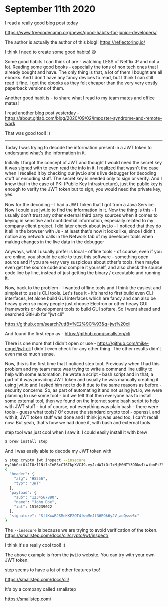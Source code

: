 # September 11th 2020

I read a really good blog post today

https://www.freecodecamp.org/news/good-habits-for-junior-developers/

The author is actually the author of this blog!!
https://reflectoring.io/

I think I need to create some good habits! 😅

Some good habits I can think of are - watching LESS of Netflix :P and not a lot.
Reading some good books - especially the tons of non tech ones that I already
bought and have. The only thing is that, a lot of them I bought are all ebooks.
And I don't have any fancy devices to read, but I think I can still read it
fine. I got the ebooks as they felt cheaper than the very very costly paperback
versions of them.

Another good habit is - to share what I read to my team mates and office mates!

I read another blog post yesterday - 
https://about.gitlab.com/blog/2020/09/02/imposter-syndrome-and-remote-work

That was good too!! :)

---

Today I was trying to decode the information present in a JWT token to understand
what's the information in it.

Initially I forgot the concept of JWT and thought I would need the secret key
it was signed with to even read the info in it. I realized that wasn't the case
when I recalled it by checking our jwt.io site's live debugger for decoding
stuff or encoding stuff. The secret key is needed only to sign or verify. And
I knew that in the case of PKI (Public Key Infrastructure), just the public key
is enough to verify the JWT token but to sign, you would need the private key,
yes.

Now for the decoding - I had a JWT token that I got from a Java Service. Now
I could use jwt.io to find the information in it. Now the thing is this - I
usually don't trust any other external third party sources when it comes to
keying in sensitive and confidential information, especially related to my
company client project. I did later check about jwt.io - I noticed that they
do it all in the browser with Js - at least that's how it looks like, since I
didn't notice any network calls in the Network tab of my developer tools when
making changes in the live data in the debugger

Anyways, what I usually prefer is local - offline tools - of course, even if you
are online, you should be able to trust this software - something open source
and if you are very very suspicious about other's tools, then maybe even get the
source code and compile it yourself, and also check the source code line by line,
instead of just getting the binary / executable and running it.

Now, back to the problem - I wanted offline tools and I think the easiest and
simplest to use is CLI tools. Let's face it - it's hard to first build even CLI
interfaces, let alone build GUI interfaces which are fancy and can also be
heavy given so many people just choose Electron or other heavy GUI frameworks
or development tools to build GUI softare. So I went ahead and searched GitHub
for "jwt cli"

https://github.com/search?utf8=%E2%9C%93&q=jwt%20cli

And found the first repo as - https://github.com/smallstep/cli

There is one more that I didn't open or use - https://github.com/mike-engel/jwt-cli
I didn't even check for any other thing. The other results didn't even make much
sense.

Now, this is the first time that I noticed step tool. Previously when I had this
problem and my team mate was trying to write a command line utility to help with
some automation, he wrote a script - bash script and in that, a part of it was
providing JWT token and usually he was manually creating it using jwt.io and
I asked him not to do it due to the same reasons as before - security concerns.
So, as part of automating it and not using jwt.io, we were planning to use some
tool - but we felt that then everyone has to install some external tool, then
we found on the Internet some bash script to help with JWT stuff - but of course,
not everything was plain bash - there were tools - guess what tools? Of course
the standard crypto tool - openssl, and with it, JWT token stuff was done and
I think jq was used too, I can't recall now. But yeah, that's how we had done
it, with bash and external tools.

step tool was just cool when I saw it. I could easily install it with brew

```bash
$ brew install step
```

And I was easily able to decode my JWT token with

```bash
$ step crypto jwt inspect --insecure
eyJhbGciOiJIUzI1NiIsInR5cCI6IkpXVCJ9.eyJzdWIiOiIxMjM0NTY3ODkwIiwibmFtZSI6IkpvaG4gRG9lIiwiaWF0IjoxNTE2MjM5MDIyfQ.SflKxwRJSMeKKF2QT4fwpMeJf36POk6yJV_adQssw5c
{
  "header": {
    "alg": "HS256",
    "typ": "JWT"
  },
  "payload": {
    "sub": "1234567890",
    "name": "John Doe",
    "iat": 1516239022
  },
  "signature": "SflKxwRJSMeKKF2QT4fwpMeJf36POk6yJV_adQssw5c"
}
```

The `--insecure` is because we are trying to avoid verification of the token.
https://smallstep.com/docs/cli/crypto/jwt/inspect/

I think it's a really cool tool! :)

The above example is from the jwt.io website. You can try with your own JWT
token.

step seems to have a lot of other features too!

https://smallstep.com/docs/cli/

It's by a company called smallstep

https://smallstep.com/
